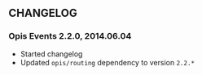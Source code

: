 CHANGELOG
-----------
### Opis Events 2.2.0, 2014.06.04

* Started changelog
* Updated `opis/routing` dependency to version `2.2.*`

